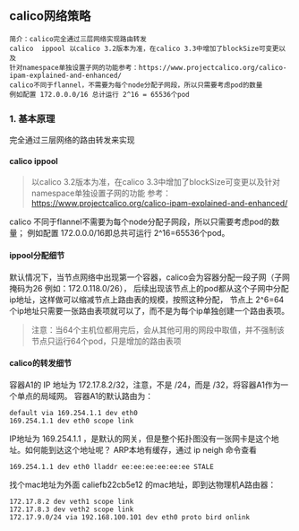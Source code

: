 ## calico网络策略

```
简介：calico完全通过三层网络实现路由转发
calico  ippool 以calico 3.2版本为准，在calico 3.3中增加了blockSize可变更以及
针对namespace单独设置子网的功能参考：https://www.projectcalico.org/calico-ipam-explained-and-enhanced/
calico不同于flannel，不需要为每个node分配子网段，所以只需要考虑pod的数量
例如配置 172.0.0.0/16 总计运行 2^16 = 65536个pod
```

### 1. 基本原理
完全通过三层网络的路由转发来实现

#### calico ippool
>以calico 3.2版本为准，在calico 3.3中增加了blockSize可变更以及针对namespace单独设置子网的功能
参考：https://www.projectcalico.org/calico-ipam-explained-and-enhanced/

calico 不同于flannel不需要为每个node分配子网段，所以只需要考虑pod的数量；
例如配置 172.0.0.0/16即总共可运行 2^16=65536个pod。

#### ippool分配细节
默认情况下，当节点网络中出现第一个容器，calico会为容器分配一段子网（子网掩码为26 例如：172.0.118.0/26），
后续出现该节点上的pod都从这个子网中分配ip地址，这样做可以缩减节点上路由表的规模，按照这种分配，
节点上 2^6=64个ip地址只需要一张路由表项就可以了，而不是为每个ip单独创建一个路由表项。
>注意：当64个主机位都用完后，会从其他可用的网段中取值，并不强制该节点只运行64个pod，只是增加的路由表项

#### calico的转发细节
容器A1的 IP 地址为 172.17.8.2/32，注意，不是 /24，而是 /32，将容器A1作为一个单点的局域网。
容器A1的默认路由为：
```
default via 169.254.1.1 dev eth0 
169.254.1.1 dev eth0 scope link
```
IP地址为 169.254.1.1 ，是默认的网关，但是整个拓扑图没有一张网卡是这个地址。如何能到达这个地址呢？
ARP本地有缓存，通过 ip neigh 命令查看
```
169.254.1.1 dev eth0 lladdr ee:ee:ee:ee:ee:ee STALE
```
找个mac地址为外面 caliefb22cb5e12 的mac地址，即到达物理机A路由器：
```
172.17.8.2 dev veth1 scope link 
172.17.8.3 dev veth2 scope link 
172.17.9.0/24 via 192.168.100.101 dev eth0 proto bird onlink
```
